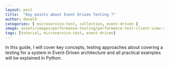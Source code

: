 ```yaml
---
layout: post
title:  "Key points about Event Driven Testing ?"
author: donald
categories: [ microservice-test, collection, event-driven ]
image: assets/images/performance-testing/performance-test-client-view-server-view.png
tags: [tutorial, microservice-test, event-driven]
---
```


In this guide, I will cover key concepts, testing approaches about covering a testing for a system in Event-Driven architecture and all practical examples will be explained in Python.
